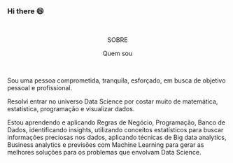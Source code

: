 ### Hi there 😄

<br/>

<p align="center">SOBRE</center></p><p align="center">Quem sou</p>

<br/>

Sou uma pessoa comprometida, tranquila, esforçado, em busca de objetivo pessoal e profissional.

Resolvi entrar no universo Data Science por costar muito de matemática, estatística, programação e visualizar dados.

Estou aprendendo e aplicando Regras de Negócio, Programação, Banco de Dados, identificando insights, utilizando conceitos estatísticos para buscar informações preciosas nos dados, aplicando técnicas de Big data analytics, Business analytics e previsões com Machine Learning para gerar as melhores soluções para os problemas que envolvam Data Science.


<br/>

<!--
**Wenceslau93/Wenceslau93** is a ✨ _special_ ✨ repository because its `README.md` (this file) appears on your GitHub profile.

Here are some ideas to get you started:

- 🔭 I’m currently working on ...
- 🌱 I’m currently learning ...
- 👯 I’m looking to collaborate on ...
- 🤔 I’m looking for help with ...
- 💬 Ask me about ...
- 📫 How to reach me: ...
- 😄 Pronouns: ...
- ⚡ Fun fact: ...
-->
